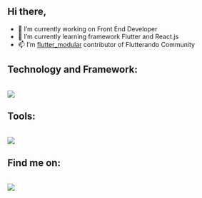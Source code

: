 ## Hi there, 

- 🔭 I’m currently working on Front End Developer
- 🌱 I’m currently learning framework Flutter and React.js
- 📫 I’m [flutter_modular](https://pub.dev/packages/flutter_modular) contributor of Flutterando Community  


## Technology and Framework:
<div style="display: inline_block"><br>
     <a>
    <img src="https://skillicons.dev/icons?i=flutter,dart,react,js,nodejs,sqlite,firebase,supabase," />
  </a>
</div>  
 
## Tools:
<div style="display: inline_block"><br>
    <a>
    <img src="https://skillicons.dev/icons?i=ubuntu,vscode,androidstudio,postman,ai,xd,ps,ae,pr" />
  </a>
</div>  

## Find me on:
<div style="display: inline_block"><br>
      <a href="https://br.linkedin.com/in/jfperondini?original_referer=https%3A%2F%2Fwww.google.com%2F" >
    <img src="https://skillicons.dev/icons?i=linkedin" />
  </a>
</div>


<!--
**jfperondini/jfperondini** is a ✨ _special_ ✨ repository because its `README.md` (this file) appears on your GitHub profile.

Here are some ideas to get you started:

www.devicon.dev

- 🔭 I’m currently working on ...
- 🌱 I’m currently learning ...
- 👯 I’m looking to collaborate on ...
- 🤔 I’m looking for help with ...
- 💬 Ask me about ...
- 📫 How to reach me: ...
- 😄 Pronouns: ...
- ⚡ Fun fact: ...
-->
